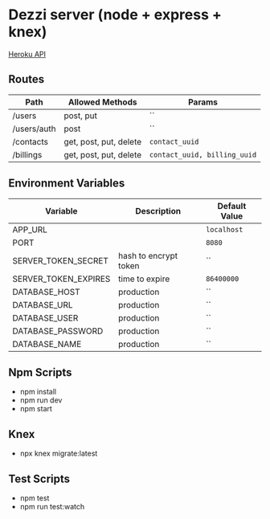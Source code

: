 # Dezzi server (node + express + knex)
[Heroku API](https://dezzi-server.herokuapp.com/)

## Routes

| Path | Allowed Methods | Params |
|--|--|--|
| /users | post, put  | `` |
| /users/auth | post | `` |
| /contacts | get, post, put, delete  | `contact_uuid` |
| /billings | get, post, put, delete  | `contact_uuid, billing_uuid` |

## Environment Variables

| Variable | Description | Default Value |
|--|--|--|
| APP_URL | | `localhost` |
| PORT | | `8080` |
| SERVER_TOKEN_SECRET | hash to encrypt token  | `` |
| SERVER_TOKEN_EXPIRES | time to expire | `86400000` |
| DATABASE_HOST | production | `` |
| DATABASE_URL | production | `` |
| DATABASE_USER | production | `` |
| DATABASE_PASSWORD | production | `` |
| DATABASE_NAME | production | `` |

## Npm Scripts

* npm install
* npm run dev
* npm start

## Knex

* npx knex migrate:latest

## Test Scripts

* npm test
* npm run test:watch
